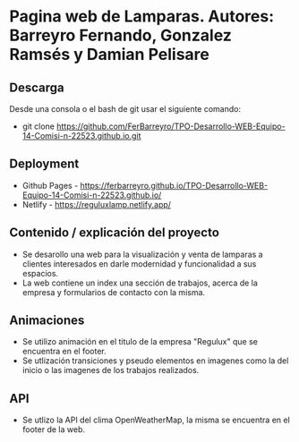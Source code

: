 # Pagina web de Lamparas. Autores: Barreyro Fernando, Gonzalez Ramsés y Damian Pelisare #

## Descarga ##
Desde una consola o el bash de git usar el siguiente comando:
- git clone https://github.com/FerBarreyro/TPO-Desarrollo-WEB-Equipo-14-Comisi-n-22523.github.io.git

## Deployment ##
- Github Pages - https://ferbarreyro.github.io/TPO-Desarrollo-WEB-Equipo-14-Comisi-n-22523.github.io/
- Netlify - https://reguluxlamp.netlify.app/

## Contenido / explicación del proyecto ##
- Se desarollo una web para la visualización y venta de lamparas a clientes interesados en darle modernidad y funcionalidad a sus espacios.
- La web contiene un index una sección de trabajos, acerca de la empresa y formularios de contacto con la misma.

## Animaciones ##
- Se utilizo animación en el titulo de la empresa "Regulux" que se encuentra en el footer.
- Se utlización transiciones y pseudo elementos en imagenes como la del inicio o las imagenes de los trabajos realizados.

## API ##
- Se utlizo la API del clima OpenWeatherMap, la misma se encuentra en el footer de la web.
